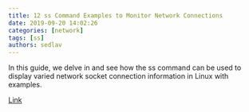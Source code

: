 ```yaml
---
title: 12 ss Command Examples to Monitor Network Connections
date: 2019-09-20 14:02:26
categories: [network]
tags: [ss]
authors: sedlav
---
```


In this guide, we delve in and see how the ss command can be used to display varied network socket connection information in Linux with examples.

[Link](https://www.tecmint.com/ss-command-examples-in-linux/)
